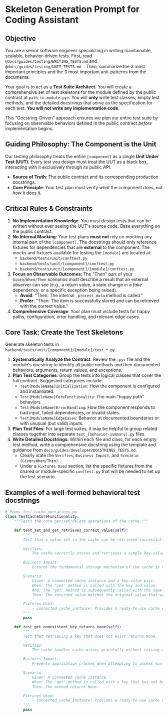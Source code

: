 # Skeleton Generation Prompt for Coding Assistant

## **Objective**

You are a senior software engineer specializing in writing maintainable, scalable, behavior-driven tests. First, read `@docs/guides/testing/WRITING_TESTS.md` and `@docs/guides/testing/UNIT_TESTS.md `. Then, summarize the 3 most important principles and the 3 most important anti-patterns from the documents.

Your goal is to act as a **Test Suite Architect**. You will create a comprehensive set of test skeletons for the module defined by the public contract at `path_to_module.pyi`. You will **only** write test classes, empty test methods, and the detailed docstrings that serve as the specification for each test. **You will not write any implementation code.**

This "Docstring-Driven" approach ensures we plan our entire test suite by focusing on observable behaviors defined in the public contract *before* implementation begins.

## **Guiding Philosophy: The Component is the Unit**

Our testing philosophy treats the entire `[component]` as a single **Unit Under Test (UUT)**. Every test you design must treat the UUT as a black box, interacting with it exclusively through its public API.

  * **Source of Truth**: The public contract and its corresponding production docstrings.
  * **Core Principle**: Your test plan must verify *what* the component does, not *how* it does it.

## **Critical Rules & Constraints**

1.  **No Implementation Knowledge**: You must design tests that can be written without ever seeing the UUT's source code. Base everything on the public contract.
2.  **No Internal Mocking**: Your test plans **must not** rely on mocking any internal part of the `[component]`. The docstrings should only reference fixtures for dependencies that are **external** to the component. The mocks and fixtures available for testing the `[module]` are located at:
      - `backend/tests/unit/conftest.py`
      - `backend/tests/unit/[component]/conftest.py`
      - `backend/tests/unit/[component]/[module]/conftest.py`
3.  **Focus on Observable Outcomes**: The "Then" part of your `Given/When/Then` scenarios must describe a result that an external observer can see (e.g., a return value, a state change in a *fake* dependency, or a specific exception being raised).
      * **Avoid**: "Then: The internal `_process_data` method is called."
      * **Prefer**: "Then: The item is successfully stored and can be retrieved with the correct value."
4.  **Comprehensive Coverage**: Your plan must include tests for happy paths, configuration, error handling, and relevant edge cases.

## **Core Task: Create the Test Skeletons**

Generate skeleton tests in `backend/tests/unit/[component]/[module]/test_*.py`.

1.  **Systematically Analyze the Contract**: Review the `.pyi` file and the module's docstring to identify all public methods and their documented behaviors, arguments, return values, and exceptions.
2.  **Plan Test Categories**: Group the tests into logical classes that cover the full contract. Suggested categories include:
      * `Test[ModuleName]Initialization`: How the component is configured and instantiated.
      * `Test[ModuleName]CoreFunctionality`: The main "happy path" behaviors.
      * `Test[ModuleName]ErrorHandling`: How the component responds to bad input, failed dependencies, or invalid states.
      * `Test[ModuleName]EdgeCases`: Behavior at documented boundaries or with unusual (but valid) inputs.
3.  **Plan Test Files**: For large test suites, it may be helpful to group related classes together into separate `test_[behavior-summary].py` files.
4.  **Write Detailed Docstrings**: Within each file and class, for each empty test method, write a comprehensive docstring using the template and guidance from `docs/guides/developer/DOCSTRINGS_TESTS.md`.
      * Clearly state the `Verifies`, `Business Impact`, and `Scenario (Given/When/Then)`.
      * Under a `Fixtures Used` section, list the specific fixtures from the shared or module-specific `conftest.py` that will be needed to set up the test scenario.

## Examples of a well-formed behavioral test docstrings

```python
# From: test_cache_operations.py
class TestCacheCoreFunctionality:
    """Tests the core get/set/delete operations of the cache."""

    def test_set_and_get_retrieves_correct_value(self):
        """
        Test that a value set in the cache can be retrieved successfully.

        Verifies:
            The cache correctly stores and retrieves a simple key-value pair.

        Business Impact:
            Ensures the fundamental storage mechanism of the cache is reliable.

        Scenario:
            Given: A connected cache instance and a key-value pair.
            When: The 'set' method is called with the key and value.
            And: The 'get' method is subsequently called with the same key.
            Then: The returned value matches the original value that was set.

        Fixtures Used:
            - connected_cache_instance: Provides a ready-to-use cache component.
        """
        pass

    def test_get_nonexistent_key_returns_none(self):
        """
        Test that retrieving a key that does not exist returns None.

        Verifies:
            The cache handles cache misses gracefully without raising an error.

        Business Impact:
            Prevents application crashes when attempting to access non-existent data.

        Scenario:
            Given: A connected cache instance.
            When: The 'get' method is called with a key that has not been set.
            Then: The method returns None.

        Fixtures Used:
            - connected_cache_instance: Provides a ready-to-use cache component.
        """
        pass
```